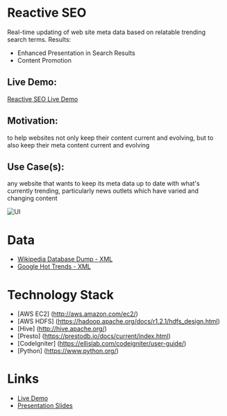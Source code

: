 Reactive SEO
==============

Real-time updating of web site meta data based on relatable trending search terms. 
Results:

* Enhanced Presentation in Search Results
* Content Promotion

## Live Demo:
[Reactive SEO Live Demo](http://reactive-seo.mersal.net/ "Reactive SEO Live Demo")

## Motivation:
to help websites not only keep their content current and evolving, but to also keep their meta content current and evolving
	
## Use Case(s):
any website that wants to keep its meta data up to date with what's currently trending, particularly news outlets which have varied and changing content

![UI](http://reactive-seo.mersal.net/images/screenshot.png)

# Data
- [Wikipedia Database Dump - XML](https://dumps.wikimedia.org/enwiki/latest/)
- [Google Hot Trends - XML](https://www.google.com/trends/hottrends)

# Technology Stack
- [AWS EC2] (http://aws.amazon.com/ec2/)
- [AWS HDFS] (https://hadoop.apache.org/docs/r1.2.1/hdfs_design.html)
- [Hive] (http://hive.apache.org/)
- [Presto] (https://prestodb.io/docs/current/index.html)
- [CodeIgniter] (https://ellislab.com/codeigniter/user-guide/)
- [Python] (https://www.python.org/)

# Links
- [Live Demo](http://reactive-seo.mersal.net/)
- [Presentation Slides](https://docs.google.com/presentation/d/1SSRoyJE1CugZr6xj6zZvcjXcRa43EBsS9ID8zpH9L58/pub?start=false&loop=false&delayms=3000)

